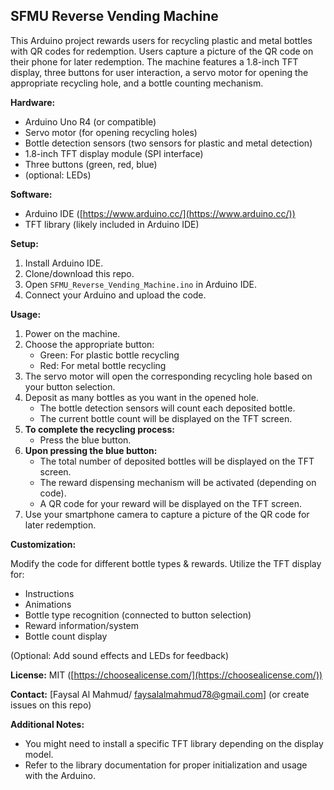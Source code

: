 ## SFMU Reverse Vending Machine

This Arduino project rewards users for recycling plastic and metal bottles with QR codes for redemption. Users capture a picture of the QR code on their phone for later redemption. The machine features a 1.8-inch TFT display, three buttons for user interaction, a servo motor for opening the appropriate recycling hole, and a bottle counting mechanism.

**Hardware:**

* Arduino Uno R4 (or compatible)
* Servo motor (for opening recycling holes)
* Bottle detection sensors (two sensors for plastic and metal detection)
* 1.8-inch TFT display module (SPI interface)
* Three buttons (green, red, blue)
* (optional: LEDs)

**Software:**

* Arduino IDE ([https://www.arduino.cc/](https://www.arduino.cc/))
* TFT library (likely included in Arduino IDE)

**Setup:**

1. Install Arduino IDE.
2. Clone/download this repo.
3. Open `SFMU_Reverse_Vending_Machine.ino` in Arduino IDE.
4. Connect your Arduino and upload the code.

**Usage:**

1. Power on the machine.
2. Choose the appropriate button:
    * Green: For plastic bottle recycling
    * Red: For metal bottle recycling
3. The servo motor will open the corresponding recycling hole based on your button selection.
4. Deposit as many bottles as you want in the opened hole.
    * The bottle detection sensors will count each deposited bottle.
    * The current bottle count will be displayed on the TFT screen.
5. **To complete the recycling process:**
    * Press the blue button.
6. **Upon pressing the blue button:**
    * The total number of deposited bottles will be displayed on the TFT screen.
    * The reward dispensing mechanism will be activated (depending on code).
    * A QR code for your reward will be displayed on the TFT screen.
7. Use your smartphone camera to capture a picture of the QR code for later redemption.

**Customization:**

Modify the code for different bottle types & rewards. Utilize the TFT display for:

* Instructions
* Animations
* Bottle type recognition (connected to button selection)
* Reward information/system
* Bottle count display

(Optional: Add sound effects and LEDs for feedback)

**License:** MIT ([https://choosealicense.com/](https://choosealicense.com/))

**Contact:** [Faysal Al Mahmud/ faysalalmahmud78@gmail.com] (or create issues on this repo)


**Additional Notes:**

* You might need to install a specific TFT library depending on the display model. 
* Refer to the library documentation for proper initialization and usage with the Arduino.
